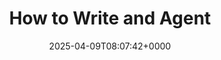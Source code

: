 ---
title: How to Write and Agent
slug: 20250409T080742
date: 2025-04-09T08:07:42+0000
params:
  url: https://www.evilsocket.net/2025/03/13/How-To-Write-An-Agent/
tags:
- ai
- llm
- agent
---
